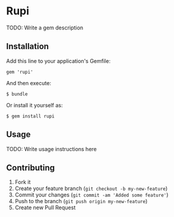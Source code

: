 # Rupi

TODO: Write a gem description

## Installation

Add this line to your application's Gemfile:

    gem 'rupi'

And then execute:

    $ bundle

Or install it yourself as:

    $ gem install rupi

## Usage

TODO: Write usage instructions here

## Contributing

1. Fork it
2. Create your feature branch (`git checkout -b my-new-feature`)
3. Commit your changes (`git commit -am 'Added some feature'`)
4. Push to the branch (`git push origin my-new-feature`)
5. Create new Pull Request
